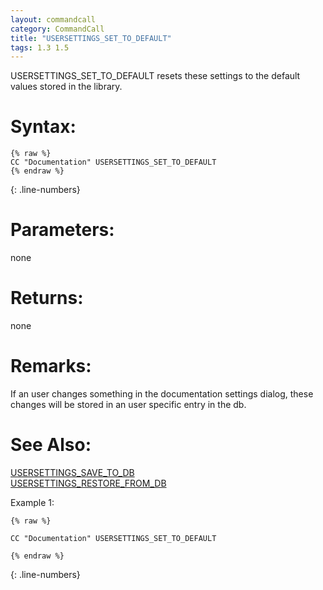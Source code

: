 ```yaml
---
layout: commandcall
category: CommandCall
title: "USERSETTINGS_SET_TO_DEFAULT"
tags: 1.3 1.5
---
```


USERSETTINGS_SET_TO_DEFAULT resets these settings to the default values stored in the library.

# Syntax:  

```adoscript
{% raw %}
CC "Documentation" USERSETTINGS_SET_TO_DEFAULT
{% endraw %}
```
{: .line-numbers}

# Parameters:  

none

# Returns:  

none

# Remarks:

If an user changes something in the documentation settings dialog, these changes will be stored in an user specific entry in the db.

# See Also:  

[USERSETTINGS_SAVE_TO_DB](usersettings_save_to_db.html "USERSETTINGS_SAVE_TO_DB")  
[USERSETTINGS_RESTORE_FROM_DB](usersettings_restore_from_db.html "USERSETTINGS_RESTORE_FROM_DB")  


Example 1:

```adoscript
{% raw %}

CC "Documentation" USERSETTINGS_SET_TO_DEFAULT

{% endraw %}
```
{: .line-numbers}

